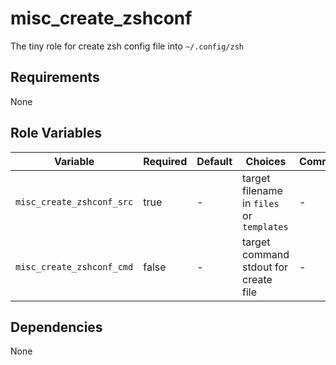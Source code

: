 # misc_create_zshconf

The tiny role for create zsh config file into `~/.config/zsh`

## Requirements

None

## Role Variables

| Variable                  | Required | Default | Choices                                   | Comments |
|---------------------------|----------|---------|-------------------------------------------|----------|
| `misc_create_zshconf_src` | true     | -       | target filename in `files` or `templates` | -        |
| `misc_create_zshconf_cmd` | false    | -       | target command stdout for create file     | -        |

## Dependencies

None
